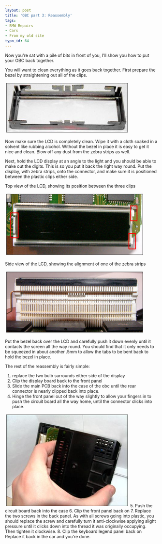 ```yaml
---
layout: post
title: 'OBC part 3: Reassembly'
tags:
- BMW Repairs
- Cars
- From my old site
typo_id: 64
---
```

Now you're sat with a pile of bits in front of you, I'll show you how to put your OBC back together.
<!-- read more -->
You will want to clean everything as it goes back together. First prepare the bezel by straightening out all of the clips.

<img src="/files/20030224223100940_1.jpg" height="161" width="400" border="1" hspace="4" vspace="4" alt=" Images Articles 20030224223100940 1" />


Now make sure the LCD is completely clean. Wipe it with a cloth soaked in a solvent like rubbing alcohol. Without the bezel in place it is easy to get it nice and clean. Blow off any dust from the zebra strips as well.

Next, hold the LCD display at an angle to the light and you should be able to make out the digits. This is so you put it back the right way round. Put the display, with zebra strips, onto the connector, and make sure it is positioned between the plastic clips either side.

Top view of the LCD, showing its position between the three clips

<img src="/files/20030224223100940_2.jpg" height="199" width="450" border="1" hspace="4" vspace="4" alt=" Images Articles 20030224223100940 2" />

Side view of the LCD, showing the alignment of one of the zebra strips

<img src="/files/20030224223100940_3.jpg" height="198" width="450" border="1" hspace="4" vspace="4" alt=" Images Articles 20030224223100940 3" />


Put the bezel back over the LCD and carefully push it down evenly until it contacts the screen all the way round. You should find that it only needs to be squeezed in about another .5mm to allow the tabs to be bent back to hold the bezel in place.

The rest of the reassembly is fairly simple:

1. replace the two bulb surrounds either side of the display
2. Clip the display board back to the front panel
3. Slide the main PCB back into the case of the obc until the rear connector is nearly clipped back into place.
4. Hinge the front panel out of the way slightly to allow your fingers in to push the circuit board all the way home, until the connector clicks into place.  
<img src="/files/20030224223100940_4.jpg" height="300" width="400" border="1" hspace="4" vspace="4" alt=" Images Articles 20030224223100940 4" />
5. Push the circuit board back into the case
6. Clip the front panel back on
7. Replace the two screws in the back panel. As with all screws going into plastic, you should replace the screw and carefully turn it anti-clockwise applying slight pressure until it clicks down into the thread it was originally occupying. Then tighten it clockwise.
8. Clip the keyboard legend panel back on
Replace it back in the car and you're done.
